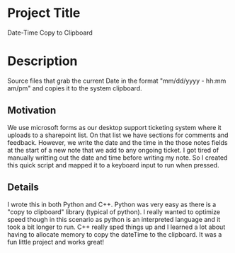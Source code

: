 # Project Title
Date-Time Copy to Clipboard

# Description
Source files that grab the current Date in the format "mm/dd/yyyy - hh:mm am/pm" and copies it to the system clipboard.

## Motivation
We use microsoft forms as our desktop support ticketing system where it uploads to a sharepoint list. On that list we have sections for comments and feedback. However, we write the date and the time in the those notes fields at the start of a new note that we add to any ongoing ticket. I got tired of manually writting out the date and time before writing my note. So I created this quick script and mapped it to a keyboard input to run when pressed.

## Details
I wrote this in both Python and C++. Python was very easy as there is a "copy to clipboard" library (typical of python). I really wanted to optimize speed though in this scenario as python is an interpreted language and it took a bit longer to run. C++ really sped things up and I learned a lot about having to allocate memory to copy the dateTime to the clipboard. It was a fun little project and works great! 

